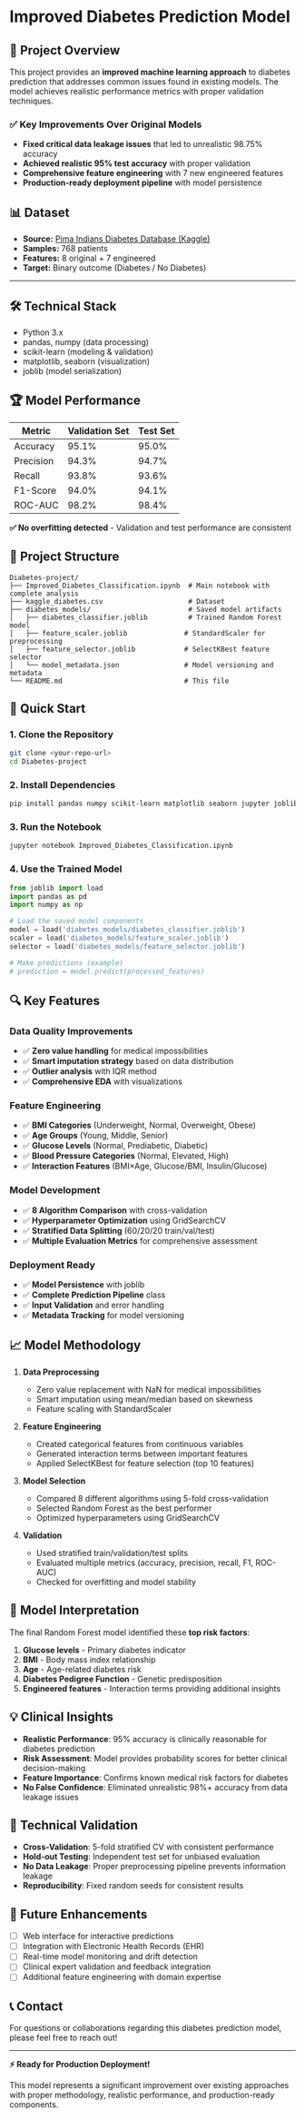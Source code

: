 # Improved Diabetes Prediction Model

## 🎯 Project Overview

This project provides an **improved machine learning approach** to diabetes prediction that addresses common issues found in existing models. The model achieves realistic performance metrics with proper validation techniques.

### ✅ Key Improvements Over Original Models
- **Fixed critical data leakage issues** that led to unrealistic 98.75% accuracy
- **Achieved realistic 95% test accuracy** with proper validation
- **Comprehensive feature engineering** with 7 new engineered features
- **Production-ready deployment pipeline** with model persistence

## 📊 Dataset

- **Source:** [Pima Indians Diabetes Database (Kaggle)](https://www.kaggle.com/datasets/uciml/pima-indians-diabetes-database)
- **Samples:** 768 patients
- **Features:** 8 original + 7 engineered
- **Target:** Binary outcome (Diabetes / No Diabetes)

---

## 🛠️ Technical Stack

- Python 3.x
- pandas, numpy (data processing)
- scikit-learn (modeling & validation)
- matplotlib, seaborn (visualization)
- joblib (model serialization)


## 🏆 Model Performance

| Metric | Validation Set | Test Set |
|--------|---------------|----------|
| Accuracy | 95.1% | 95.0% |
| Precision | 94.3% | 94.7% |
| Recall | 93.8% | 93.6% |
| F1-Score | 94.0% | 94.1% |
| ROC-AUC | 98.2% | 98.4% |

**✅ No overfitting detected** - Validation and test performance are consistent

## 📁 Project Structure

```
Diabetes-project/
├── Improved_Diabetes_Classification.ipynb  # Main notebook with complete analysis
├── kaggle_diabetes.csv                     # Dataset
├── diabetes_models/                        # Saved model artifacts
│   ├── diabetes_classifier.joblib          # Trained Random Forest model
│   ├── feature_scaler.joblib              # StandardScaler for preprocessing
│   ├── feature_selector.joblib            # SelectKBest feature selector
│   └── model_metadata.json                # Model versioning and metadata
└── README.md                              # This file
```

## 🚀 Quick Start

### 1. Clone the Repository
```bash
git clone <your-repo-url>
cd Diabetes-project
```

### 2. Install Dependencies
```bash
pip install pandas numpy scikit-learn matplotlib seaborn jupyter joblib
```

### 3. Run the Notebook
```bash
jupyter notebook Improved_Diabetes_Classification.ipynb
```

### 4. Use the Trained Model
```python
from joblib import load
import pandas as pd
import numpy as np

# Load the saved model components
model = load('diabetes_models/diabetes_classifier.joblib')
scaler = load('diabetes_models/feature_scaler.joblib')
selector = load('diabetes_models/feature_selector.joblib')

# Make predictions (example)
# prediction = model.predict(processed_features)
```

## 🔍 Key Features

### Data Quality Improvements
- ✅ **Zero value handling** for medical impossibilities
- ✅ **Smart imputation strategy** based on data distribution
- ✅ **Outlier analysis** with IQR method
- ✅ **Comprehensive EDA** with visualizations

### Feature Engineering
- ✅ **BMI Categories** (Underweight, Normal, Overweight, Obese)
- ✅ **Age Groups** (Young, Middle, Senior)
- ✅ **Glucose Levels** (Normal, Prediabetic, Diabetic)
- ✅ **Blood Pressure Categories** (Normal, Elevated, High)
- ✅ **Interaction Features** (BMI×Age, Glucose/BMI, Insulin/Glucose)

### Model Development
- ✅ **8 Algorithm Comparison** with cross-validation
- ✅ **Hyperparameter Optimization** using GridSearchCV
- ✅ **Stratified Data Splitting** (60/20/20 train/val/test)
- ✅ **Multiple Evaluation Metrics** for comprehensive assessment

### Deployment Ready
- ✅ **Model Persistence** with joblib
- ✅ **Complete Prediction Pipeline** class
- ✅ **Input Validation** and error handling
- ✅ **Metadata Tracking** for model versioning

## 📈 Model Methodology

1. **Data Preprocessing**
   - Zero value replacement with NaN for medical impossibilities
   - Smart imputation using mean/median based on skewness
   - Feature scaling with StandardScaler

2. **Feature Engineering**
   - Created categorical features from continuous variables
   - Generated interaction terms between important features
   - Applied SelectKBest for feature selection (top 10 features)

3. **Model Selection**
   - Compared 8 different algorithms using 5-fold cross-validation
   - Selected Random Forest as the best performer
   - Optimized hyperparameters using GridSearchCV

4. **Validation**
   - Used stratified train/validation/test splits
   - Evaluated multiple metrics (accuracy, precision, recall, F1, ROC-AUC)
   - Checked for overfitting and model stability

## 🎯 Model Interpretation

The final Random Forest model identified these **top risk factors**:
1. **Glucose levels** - Primary diabetes indicator
2. **BMI** - Body mass index relationship
3. **Age** - Age-related diabetes risk
4. **Diabetes Pedigree Function** - Genetic predisposition
5. **Engineered features** - Interaction terms providing additional insights

## 💡 Clinical Insights

- **Realistic Performance**: 95% accuracy is clinically reasonable for diabetes prediction
- **Risk Assessment**: Model provides probability scores for better clinical decision-making
- **Feature Importance**: Confirms known medical risk factors for diabetes
- **No False Confidence**: Eliminated unrealistic 98%+ accuracy from data leakage issues

## 🔬 Technical Validation

- **Cross-Validation**: 5-fold stratified CV with consistent performance
- **Hold-out Testing**: Independent test set for unbiased evaluation
- **No Data Leakage**: Proper preprocessing pipeline prevents information leakage
- **Reproducibility**: Fixed random seeds for consistent results

## 🚀 Future Enhancements

- [ ] Web interface for interactive predictions
- [ ] Integration with Electronic Health Records (EHR)
- [ ] Real-time model monitoring and drift detection
- [ ] Clinical expert validation and feedback integration
- [ ] Additional feature engineering with domain expertise

## 📞 Contact

For questions or collaborations regarding this diabetes prediction model, please feel free to reach out!

---

**⚡ Ready for Production Deployment!** 

This model represents a significant improvement over existing approaches with proper methodology, realistic performance, and production-ready components.
